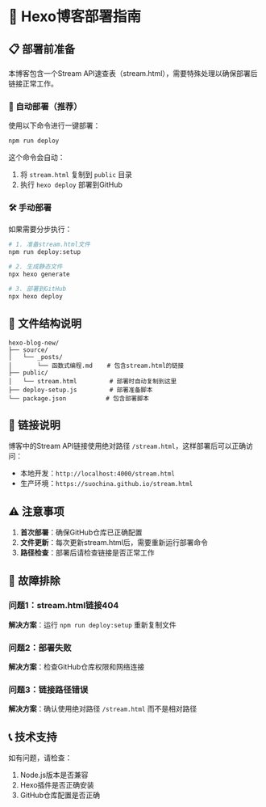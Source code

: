 # 🚀 Hexo博客部署指南

## 📋 部署前准备

本博客包含一个Stream API速查表（stream.html），需要特殊处理以确保部署后链接正常工作。

### 🔧 自动部署（推荐）

使用以下命令进行一键部署：

```bash
npm run deploy
```

这个命令会自动：
1. 将 `stream.html` 复制到 `public` 目录
2. 执行 `hexo deploy` 部署到GitHub

### 🛠️ 手动部署

如果需要分步执行：

```bash
# 1. 准备stream.html文件
npm run deploy:setup

# 2. 生成静态文件
npx hexo generate

# 3. 部署到GitHub
npx hexo deploy
```

## 📁 文件结构说明

```
hexo-blog-new/
├── source/
│   └── _posts/
│       └── 函数式编程.md    # 包含stream.html的链接
├── public/
│   └── stream.html         # 部署时自动复制到这里
├── deploy-setup.js         # 部署准备脚本
└── package.json           # 包含部署脚本
```

## 🔗 链接说明

博客中的Stream API链接使用绝对路径 `/stream.html`，这样部署后可以正确访问：
- 本地开发：`http://localhost:4000/stream.html`
- 生产环境：`https://suochina.github.io/stream.html`

## ⚠️ 注意事项

1. **首次部署**：确保GitHub仓库已正确配置
2. **文件更新**：每次更新stream.html后，需要重新运行部署命令
3. **路径检查**：部署后请检查链接是否正常工作

## 🐛 故障排除

### 问题1：stream.html链接404
**解决方案**：运行 `npm run deploy:setup` 重新复制文件

### 问题2：部署失败
**解决方案**：检查GitHub仓库权限和网络连接

### 问题3：链接路径错误
**解决方案**：确认使用绝对路径 `/stream.html` 而不是相对路径

## 📞 技术支持

如有问题，请检查：
1. Node.js版本是否兼容
2. Hexo插件是否正确安装
3. GitHub仓库配置是否正确

